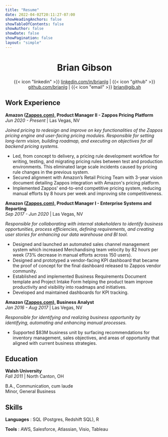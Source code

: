 ```yaml
---
title: "Resume"
date: 2022-04-02T20:11:27-07:00
showHeadingAnchors: false
showTableOfContents: false
showAuthor: false
showDate: false
showPagination: false
layout: "simple"
---
```


<script type="text/javascript">
  document.documentElement.classList.remove("dark");
</script>

<center>

# Brian Gibson

{{< icon "linkedin" >}} [linkedin.com/in/brianlg](https://linkedin.com/in/brianlg) | 
{{< icon "github" >}} [github.com/brianlg](https://github.com/brianlg) | 
{{< icon "email" >}} [brian@gib.sh](mailto:brian@gib.sh)
</center>

## Work Experience

**Amazon ([Zappos.com](https://zappos.com)), Product Manager II - Zappos Pricing Platform** \
*Jun 2020 - Present* | Las Vegas, NV


*Joined pricing to redesign and improve on key functionalities of the Zappos pricing engine and user-facing pricing modules. Responsible for setting long-term vision, building roadmap, and executing on objectives for all backend pricing systems.*

  * Led, from concept to delivery, a pricing rule development workflow for writing, testing, and migrating pricing rules between test and production environments. This eliminated large scale incidents caused by pricing rule changes in the previous system.
  * Secured alignment with Amazon’s Retail Pricing Team with 3-year vision document detailing Zappos integration with Amazon's pricing platform.
  * Implemented Zappos' end-to-end competitive pricing system, reducing manual efforts by 8 hours per week and improving site competitiveness. 

**Amazon ([Zappos.com](https://zappos.com)), Product Manager I - Enterprise Systems and Reporting** \
*Sep 2017 - Jun 2020* | Las Vegas, NV

*Responsible for collaborating with internal stakeholders to identify business opportunities, process efficiencies, defining requirements, and creating user stories for enhancing our data warehouse and BI tool.*

  * Designed and launched an automated sales channel management system which increased Merchandising team velocity by 82 hours per week (73% decrease in manual efforts across 150 users).
  * Designed and prototyped a vendor-facing KPI dashboard that became the proof of concept for the final dashboard released to Zappos vendor community. 
  * Established and implemented Business Requirements Document template and Project Intake Form helping the product team improve productivity and visibility into roadmaps and initiatives. 
  * Developed and maintained dashboards for KPI tracking. 

**Amazon ([Zappos.com](https://zappos.com)), Business Analyst** \
*Jan 2016 - Aug 2017* | Las Vegas, NV

*Responsible for identifying and realizing business opportunity by identifying, automating and enhancing manual processes.*

  * Supported $83M business unit by surfacing recommendations for inventory management, sales objectives, and areas of opportunity that aligned with current business strategies. 
  
## Education 

**Walsh University** \
*Fall 2011* | North Canton, OH

B.A., Communication, cum laude \
Minor, General Business

## Skills

**Languages** :   SQL (Postgres, Redshift SQL), R 

**Tools** :   AWS, Salesforce, Atlassian, Visio, Tableau